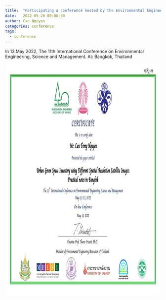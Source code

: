 ```yaml
---
title:  "Participating a conference hosted by the Environmental Engineering Association of Thailand (EEAT)"
date:   2022-05-20 00:00:00
author: Can Nguyen
categories: conference
tags: 
  - conference
---
```


In 13 May 2022, The 11th International Conference on Environmental Engineering, Science and Management.
At: Bangkok, Thailand


<img src="/files/2022-05-20_conference_certificate.JPG" width="650" height="750"/>
